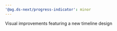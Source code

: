 ```yaml
---
'@ag.ds-next/progress-indicator': minor
---
```


Visual improvements featuring a new timeline design
